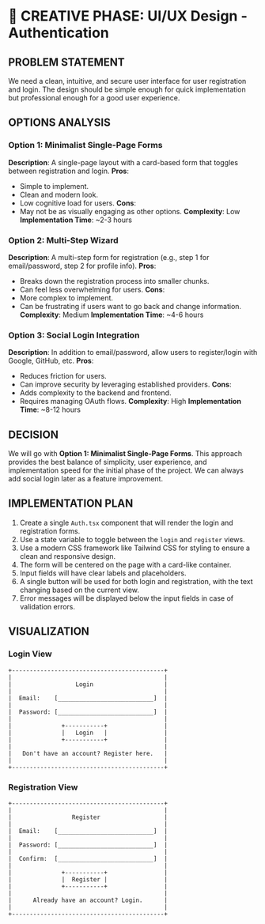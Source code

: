 # 🎨 CREATIVE PHASE: UI/UX Design - Authentication

## PROBLEM STATEMENT
We need a clean, intuitive, and secure user interface for user registration and login. The design should be simple enough for quick implementation but professional enough for a good user experience.

## OPTIONS ANALYSIS

### Option 1: Minimalist Single-Page Forms
**Description**: A single-page layout with a card-based form that toggles between registration and login.
**Pros**:
- Simple to implement.
- Clean and modern look.
- Low cognitive load for users.
**Cons**:
- May not be as visually engaging as other options.
**Complexity**: Low
**Implementation Time**: ~2-3 hours

### Option 2: Multi-Step Wizard
**Description**: A multi-step form for registration (e.g., step 1 for email/password, step 2 for profile info).
**Pros**:
- Breaks down the registration process into smaller chunks.
- Can feel less overwhelming for users.
**Cons**:
- More complex to implement.
- Can be frustrating if users want to go back and change information.
**Complexity**: Medium
**Implementation Time**: ~4-6 hours

### Option 3: Social Login Integration
**Description**: In addition to email/password, allow users to register/login with Google, GitHub, etc.
**Pros**:
- Reduces friction for users.
- Can improve security by leveraging established providers.
**Cons**:
- Adds complexity to the backend and frontend.
- Requires managing OAuth flows.
**Complexity**: High
**Implementation Time**: ~8-12 hours

## DECISION
We will go with **Option 1: Minimalist Single-Page Forms**. This approach provides the best balance of simplicity, user experience, and implementation speed for the initial phase of the project. We can always add social login later as a feature improvement.

## IMPLEMENTATION PLAN
1. Create a single `Auth.tsx` component that will render the login and registration forms.
2. Use a state variable to toggle between the `login` and `register` views.
3. Use a modern CSS framework like Tailwind CSS for styling to ensure a clean and responsive design.
4. The form will be centered on the page with a card-like container.
5. Input fields will have clear labels and placeholders.
6. A single button will be used for both login and registration, with the text changing based on the current view.
7. Error messages will be displayed below the input fields in case of validation errors.

## VISUALIZATION

### Login View
```
+-------------------------------------------+
|                                           |
|                  Login                    |
|                                           |
|  Email:    [___________________________]  |
|                                           |
|  Password: [___________________________]  |
|                                           |
|              +-----------+                |
|              |   Login   |                |
|              +-----------+                |
|                                           |
|   Don't have an account? Register here.   |
|                                           |
+-------------------------------------------+
```

### Registration View
```
+-------------------------------------------+
|                                           |
|                 Register                  |
|                                           |
|  Email:    [___________________________]  |
|                                           |
|  Password: [___________________________]  |
|                                           |
|  Confirm:  [___________________________]  |
|                                           |
|              +-----------+                |
|              |  Register |                |
|              +-----------+                |
|                                           |
|      Already have an account? Login.      |
|                                           |
+-------------------------------------------+
``` 